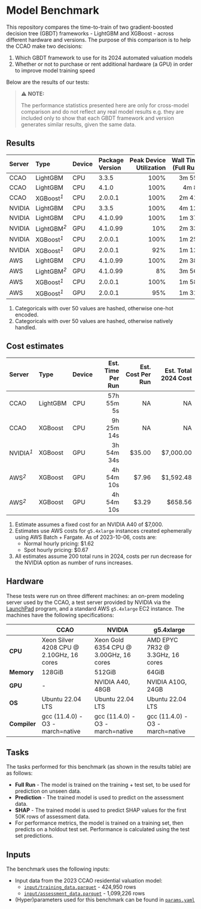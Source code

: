 Model Benchmark
================

This repository compares the time-to-train of two gradient-boosted
decision tree (GBDT) frameworks - LightGBM and XGBoost - across
different hardware and versions. The purpose of this comparison is to
help the CCAO make two decisions:

1.  Which GBDT framework to use for its 2024 automated valuation models
2.  Whether or not to purchase or rent additional hardware (a GPU) in
    order to improve model training speed

Below are the results of our tests:

> :warning: **NOTE:**
>
> The performance statistics presented here are only for cross-model
> comparison and do not reflect any real model results e.g. they are
> included only to show that each GBDT framework and version generates
> similar results, given the same data.

## Results

| Server | Type                                                                                                                         | Device | Package Version | Peak Device Utilization | Wall Time (Full Run) | Wall Time (Prediction) | Wall Time (SHAP) |      RMSE |      MAE |   MAPE |    R2 |    COD |   PRD | PRB    | MKI   |
|:-------|:-----------------------------------------------------------------------------------------------------------------------------|:-------|:----------------|------------------------:|---------------------:|-----------------------:|-----------------:|----------:|---------:|-------:|------:|-------:|------:|:-------|:------|
| CCAO   | LightGBM                                                                                                                     | CPU    | 3.3.5           |                    100% |               3m 55s |                  1m 5s |        2h 1m 38s | \$130,989 | \$74,124 | 26.97% | 0.883 | 27.634 | 1.140 | −0.225 | 0.851 |
| CCAO   | LightGBM                                                                                                                     | CPU    | 4.1.0           |                    100% |                4m 8s |                  1m 4s |        2h 1m 48s | \$130,989 | \$74,124 | 26.97% | 0.883 | 27.634 | 1.140 | −0.225 | 0.851 |
| CCAO   | XGBoost<span class="gt_footnote_marks" style="white-space:nowrap;font-style:italic;font-weight:normal;"><sup>1</sup></span>  | CPU    | 2.0.0.1         |                    100% |               2m 41s |                    12s |           2m 14s | \$126,389 | \$74,129 | 26.76% | 0.885 | 27.458 | 1.130 | −0.212 | 0.866 |
| NVIDIA | LightGBM                                                                                                                     | CPU    | 3.3.5           |                    100% |               4m 12s |                     9s |           19m 5s | \$130,989 | \$74,124 | 26.97% | 0.883 | 27.634 | 1.140 | −0.225 | 0.851 |
| NVIDIA | LightGBM                                                                                                                     | CPU    | 4.1.0.99        |                    100% |               1m 37s |                    17s |          19m 44s | \$130,989 | \$74,124 | 26.97% | 0.883 | 27.634 | 1.140 | −0.225 | 0.851 |
| NVIDIA | LightGBM<span class="gt_footnote_marks" style="white-space:nowrap;font-style:italic;font-weight:normal;"><sup>2</sup></span> | GPU    | 4.1.0.99        |                     10% |               2m 33s |                    19s |          19m 39s | \$130,541 | \$74,282 | 27.23% | 0.884 | 27.903 | 1.143 | −0.230 | 0.847 |
| NVIDIA | XGBoost<span class="gt_footnote_marks" style="white-space:nowrap;font-style:italic;font-weight:normal;"><sup>1</sup></span>  | CPU    | 2.0.0.1         |                    100% |               1m 25s |                     5s |              52s | \$126,894 | \$74,191 | 26.83% | 0.884 | 27.552 | 1.130 | −0.210 | 0.868 |
| NVIDIA | XGBoost<span class="gt_footnote_marks" style="white-space:nowrap;font-style:italic;font-weight:normal;"><sup>1</sup></span>  | GPU    | 2.0.0.1         |                     92% |               1m 12s |                    13s |               5s | \$126,952 | \$74,124 | 26.78% | 0.885 | 27.515 | 1.130 | −0.213 | 0.867 |
| AWS    | LightGBM                                                                                                                     | CPU    | 4.1.0.99        |                    100% |               2m 38s |                  1m 1s |       1h 45m 59s | \$130,989 | \$74,124 | 26.97% | 0.883 | 27.634 | 1.140 | −0.225 | 0.851 |
| AWS    | LightGBM<span class="gt_footnote_marks" style="white-space:nowrap;font-style:italic;font-weight:normal;"><sup>2</sup></span> | GPU    | 4.1.0.99        |                      8% |               3m 56s |                 1m 10s |       1h 47m 19s | \$130,632 | \$74,210 | 27.18% | 0.884 | 27.866 | 1.143 | −0.230 | 0.847 |
| AWS    | XGBoost<span class="gt_footnote_marks" style="white-space:nowrap;font-style:italic;font-weight:normal;"><sup>1</sup></span>  | CPU    | 2.0.0.1         |                    100% |               1m 58s |                    11s |           1m 31s | \$125,867 | \$73,899 | 26.79% | 0.886 | 27.510 | 1.130 | −0.212 | 0.869 |
| AWS    | XGBoost<span class="gt_footnote_marks" style="white-space:nowrap;font-style:italic;font-weight:normal;"><sup>1</sup></span>  | GPU    | 2.0.0.1         |                     95% |               1m 31s |                    17s |               6s | \$126,679 | \$74,002 | 26.80% | 0.885 | 27.523 | 1.130 | −0.210 | 0.867 |

1.  Categoricals with over 50 values are hashed, otherwise one-hot
    encoded.
2.  Categoricals with over 50 values are hashed, otherwise natively
    handled.

## Cost estimates

| Server                                                                                                                     | Type     | Device | Est. Time Per Run | Est. Cost Per Run | Est. Total 2024 Cost |
|:---------------------------------------------------------------------------------------------------------------------------|:---------|:-------|------------------:|------------------:|---------------------:|
| CCAO                                                                                                                       | LightGBM | CPU    |        57h 55m 5s |                NA |                   NA |
| CCAO                                                                                                                       | XGBoost  | CPU    |        9h 25m 14s |                NA |                   NA |
| NVIDIA<span class="gt_footnote_marks" style="white-space:nowrap;font-style:italic;font-weight:normal;"><sup>1</sup></span> | XGBoost  | GPU    |        3h 54m 34s |           \$35.00 |           \$7,000.00 |
| AWS<span class="gt_footnote_marks" style="white-space:nowrap;font-style:italic;font-weight:normal;"><sup>2</sup></span>    | XGBoost  | GPU    |        4h 54m 10s |            \$7.96 |           \$1,592.48 |
| AWS<span class="gt_footnote_marks" style="white-space:nowrap;font-style:italic;font-weight:normal;"><sup>2</sup></span>    | XGBoost  | GPU    |        4h 54m 10s |            \$3.29 |             \$658.56 |

1.  Estimate assumes a fixed cost for an NVIDIA A40 of \$7,000.
2.  Estimates use AWS costs for `g5.4xlarge` instances created
    ephemerally using AWS Batch + Fargate. As of 2023-10-06, costs are:
    - Normal hourly pricing: \$1.62
    - Spot hourly pricing: \$0.67
3.  All estimates assume 200 total runs in 2024, costs per run decrease
    for the NVIDIA option as number of runs increases.

## Hardware

These tests were run on three different machines: an on-prem modeling
server used by the CCAO, a test server provided by NVIDIA via the
[LaunchPad](https://www.nvidia.com/en-us/launchpad/) program, and a
standard AWS `g5.4xlarge` EC2 instance. The machines have the following
specifications:

|              | CCAO                                     | NVIDIA                                 | g5.4xlarge                       |
|--------------|------------------------------------------|----------------------------------------|----------------------------------|
| **CPU**      | Xeon Silver 4208 CPU @ 2.10GHz, 16 cores | Xeon Gold 6354 CPU @ 3.00GHz, 16 cores | AMD EPYC 7R32 @ 3.3GHz, 16 cores |
| **Memory**   | 128GiB                                   | 512GiB                                 | 64GiB                            |
| **GPU**      | \-                                       | NVIDIA A40, 48GB                       | NVIDIA A10G, 24GB                |
| **OS**       | Ubuntu 22.04 LTS                         | Ubuntu 22.04 LTS                       | Ubuntu 22.04 LTS                 |
| **Compiler** | gcc (11.4.0) -O3 -march=native           | gcc (11.4.0) -O3 -march=native         | gcc (11.4.0) -O3 -march=native   |

## Tasks

The tasks performed for this benchmark (as shown in the results table)
are as follows:

- **Full Run** - The model is trained on the training + test set, to be
  used for prediction on unseen data.
- **Prediction** - The trained model is used to predict on the
  assessment data.
- **SHAP** - The trained model is used to predict SHAP values for the
  first 50K rows of assessment data.
- For performance metrics, the model is trained on a training set, then
  predicts on a holdout test set. Performance is calculated using the
  test set predictions.

## Inputs

The benchmark uses the following inputs:

- Input data from the 2023 CCAO residential valuation model:
  - [`input/training_data.parquet`](https://ccao-data-public-us-east-1.s3.amazonaws.com/models/inputs/res/2023/training_data.parquet) -
    424,950 rows
  - [`input/assessment_data.parquet`](https://ccao-data-public-us-east-1.s3.amazonaws.com/models/inputs/res/2023/assessment_data.parquet) -
    1,099,226 rows
- (Hyper)parameters used for this benchmark can be found in
  [`params.yaml`](./params.yaml)

